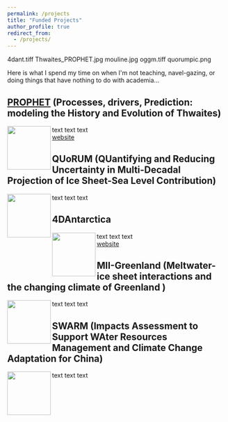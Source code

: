 ```yaml
---
permalink: /projects
title: "Funded Projects"
author_profile: true
redirect_from: 
  - /projects/
---
```


4dant.tiff		Thwaites_PROPHET.jpg	mouline.jpg		oggm.tiff		quorumpic.png

Here is what I spend my time on when I'm not teaching, navel-gazing, or doing things that have nothing to do with academia...

## [PROPHET](https://thwaitesglacier.org/projects/prophet) (Processes, drivers, Prediction: modeling the History and Evolution of Thwaites)

<img align="left" width="100" height="100" src="https://dngoldberg.github.io/files/proj_images/Thwaites_PROPHET.jpg">

text text text
<br />
[website](https://thwaitesglacier.org/projects/prophet)

## QUoRUM (QUantifying and Reducing Uncertainty in Multi-Decadal Projection of Ice Sheet-Sea Level Contribution)

<img align="left" width="100" height="100" src="https://dngoldberg.github.io/files/proj_images/quorumpic.png">

text text text

## 4DAntarctica 

<img align="left" width="100" height="100" src="https://dngoldberg.github.io/files/proj_images/4dant.tiff">

text text text
<br />
[website](http://4d-antarctica.org/)

## MII-Greenland (Meltwater-ice sheet interactions and the changing climate of Greenland )

<img align="left" width="100" height="100" src="https://dngoldberg.github.io/files/proj_images/mouline.png">

text text text

## SWARM (Impacts Assessment to Support WAter Resources Management and Climate Change Adaptation for China)

<img align="left" width="100" height="100" src="https://dngoldberg.github.io/files/proj_images/oggm.tiff">

text text text
